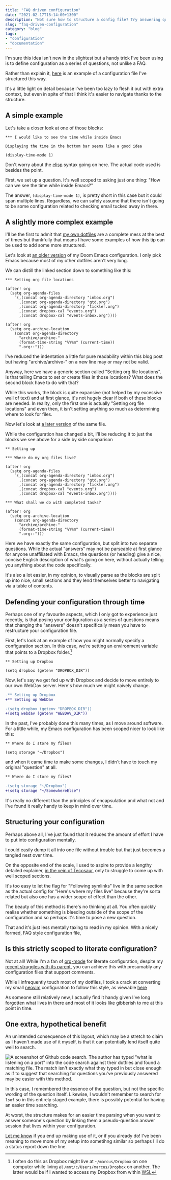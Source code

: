 ```yaml
---
title: "FAQ driven configuration"
date: "2021-02-17T18:14:00+1300"
description: "Not sure how to structure a config file? Try answering questions rather than trying to come up with categories"
slug: "faq-driven-configuration"
category: "blog"
tags:
- "configuration"
- "documentation"
---
```


I'm sure this idea isn't new in the slightest but a handy trick I've been using is to define configuration as a series of questions, not unlike a FAQ.

Rather than explain it, [here](https://github.com/marcus-crane/dotfiles/blob/62813e09dc6d5127b0f25a5017ae23fd37ce180f/doom/.doom.d/config.org) is an example of a configuration file I've structured this way.

It's a little light on detail because I've been too lazy to flesh it out with extra context, but even in spite of that I think it's easier to navigate thanks to the structure.

## A simple example

Let's take a closer look at one of those blocks:

```emacs
*** I would like to see the time while inside Emacs

Displaying the time in the bottom bar seems like a good idea

(display-time-mode 1)
```

Don't worry about the [elisp](https://en.wikipedia.org/wiki/Emacs_Lisp) syntax going on here. The actual code used is besides the point.

First, we set up a question. It's well scoped to asking just one thing: "How can we see the time while inside Emacs?"

The answer, `(display-time-mode 1)`, is pretty short in this case but it could span multiple lines. Regardless, we can safely assume that there isn't going to be some configuration related to checking email tucked away in there.

## A slightly more complex example

I'll be the first to admit that [my own dotfiles](https://github.com/marcus-crane/dotfiles) are a complete mess at the best of times but thankfully that means I have some examples of how this tip can be used to add some more structured.

Let's look at [an older version](https://github.com/marcus-crane/dotfiles/blob/f14b4ebf86e41fa9cad3630355364eada11482f1/doom/.doom.d/config.org#setting-org-file-locations) of my Doom Emacs configuration. I only pick Emacs because most of my other dotfiles aren't very long.

We can distill the linked section down to something like this:

```emacs
*** Setting org file locations

(after! org
  (setq org-agenda-files
    `(,(concat org-agenda-directory "inbox.org")
      ,(concat org-agenda-directory "gtd.org")
      ,(concat org-agenda-directory "tickler.org")
      ,(concat dropbox-cal "events.org")
      ,(concat dropbox-cal "events-inbox.org"))))

(after! org
  (setq org-archive-location
    (concat org-agenda-directory
      "archive/archive-"
      (format-time-string "%Y%m" (current-time))
      ".org::")))
```

I've reduced the indentation a little for pure readability within this blog post but having "archive/archive-" on a new line may or may not be valid.

Anyway, here we have a generic section called "Setting org file locations". Is that telling Emacs to set or create files in those locations? What does the second block have to do with that?

While this works, the block is quite expansive (not helped by my excessive wall of text) and at first glance, it's not hugely clear if both of these blocks are needed. In reality, only the first one is actually "Setting org file locations" and even then, it isn't setting anything so much as determining where to look for files.

Now let's look at [a later version](https://github.com/marcus-crane/dotfiles/blob/6b6763a385b842b9dbdc3c883fe8bd0f13df60f2/doom/.doom.d/config.org#setting-up) of the same file.

While the configuration has changed a bit, I'll be reducing it to just the blocks we see above for a side by side comparison

```emacs
** Setting up

*** Where do my org files live?

(after! org
  (setq org-agenda-files
    `(,(concat org-agenda-directory "inbox.org")
      ,(concat org-agenda-directory "gtd.org")
      ,(concat org-agenda-directory "tickler.org")
      ,(concat dropbox-cal "events.org")
      ,(concat dropbox-cal "events-inbox.org"))))

*** What shall we do with completed tasks?

(after! org
  (setq org-archive-location
    (concat org-agenda-directory
      "archive/archive-"
      (format-time-string "%Y%m" (current-time))
      ".org::")))
```

Here we have exactly the same configuration, but split into two separate questions. While the actual "answers" may not be parseable at first glance for anyone unaffiliated with Emacs, the questions (or heading) give a nice, concise English description of what's going on here, without actually telling you anything about the code specifically.

It's also a lot easier, in my opinion, to visually parse as the blocks are split up into nice, small sections and they lend themselves better to navigating via a table of contents.

## Defending your configuration through time

Perhaps one of my favourite aspects, which I only got to experience just recently, is that posing your configuration as a series of questions means that changing the "answers" doesn't specifically mean you have to restructure your configuration file.

First, let's look at an example of how you might normally specify a configuration section. In this case, we're setting an environment variable that points to a Dropbox folder.[^dropbox]

```emacs
** Setting up Dropbox

(setq dropbox (getenv "DROPBOX_DIR"))
```

Now, let's say we get fed up with Dropbox and decide to move entirely to our own WebDav server. Here's how much we might naively change.

```diff
-** Setting up Dropbox
+** Setting up WebDav

-(setq dropbox (getenv "DROPBOX_DIR"))
+(setq webdav (getenv "WEBDAV_DIR"))
```

In the past, I've probably done this many times, as I move around software. For a little while, my Emacs configuration has been scoped nicer to look like this:

```emacs
** Where do I store my files?

(setq storage "~/Dropbox")
```

and when it came time to make some changes, I didn't have to touch my original "question" at all.

```diff
** Where do I store my files?

-(setq storage "~/Dropbox")
+(setq storage "~/SomewhereElse")
```

It's really no different than the principles of encapsulation and what not and I've found it really handy to keep in mind over time.

## Structuring your configuration

Perhaps above all, I've just found that it reduces the amount of effort I have to put into configuration mentally.

I could easily dump it all into one file without trouble but that just becomes a tangled nest over time.

On the opposite end of the scale, I used to aspire to provide a lengthy detailed explainer, [in the vein of Tecosaur](https://tecosaur.github.io/emacs-config/config.html), only to struggle to come up with well scoped sections.

It's too easy to let the flag for "Following symlinks" live in the same section as the actual config for "Here's where my files live" because they're sorta related but also one has a wider scope of effect than the other.

The beauty of this method is there's no thinking at all. You often quickly realise whether something is bleeding outside of the scope of the configuration and so perhaps it's time to pose a new question.

That and it's just less mentally taxing to read in my opinion. With a nicely formed, FAQ style configuration file, 

## Is this strictly scoped to literate configuration?

Not at all! While I'm a fan of [org-mode](https://orgmode.org/) for literate configuration, despite my [recent struggles with its parent](https://utf9k.net/blog/emacs-probably-isnt-right-for-me/), you can achieve this with presumably any configuration files that support comments.

While I infrequently touch most of my dotfiles, I took a crack at converting my small [neovim](https://github.com/neovim/neovim) configuration to follow this style, as viewable [here](https://github.com/marcus-crane/dotfiles/blob/37840b8/nvim/.config/nvim/init.vim)

As someone still relatively new, I actually find it handy given I've long forgotten what lives in there and most of it looks like gibberish to me at this point in time.

## One extra, hypothetical benefit

An unintended consequence of this layout, which may be a stretch to claim as I haven't made use of it myself, is that it can potentially lend itself quite well to search.

![A screenshot of Github code search. The author has typed "what is listening on a port" into the code search against their dotfiles and found a matching file. The match isn't exactly what they typed in but close enough as if to suggest that searching for questions you've previously answered may be easier with this method.](https://cdn.utf9k.net/blog/faq-driven-configuration/search.png)

In this case, I remembered the essence of the question, but not the specific wording of the question itself. Likewise, I wouldn't remember to search for `lsof` so in this entirely staged example, there is possibly potential for having an easier time searching.

At worst, the structure makes for an easier time parsing when you want to answer someone's question by linking them a pseudo-question answer session that lives within your configuration.

[Let me know](mailto:hello@utf9k.net) if you end up making use of it, or if you already do! I've been meaning to move more of my setup into sometihng similar so perhaps I'll do a status report down the line.

[^dropbox]: I often do this as Dropbox might live at `~/marcus/Dropbox` on one computer while living at `/mnt/c/Users/marcus/Dropbox` on another. The latter would be if I wanted to access my Dropbox from within [WSL](https://docs.microsoft.com/en-us/windows/wsl/about)
